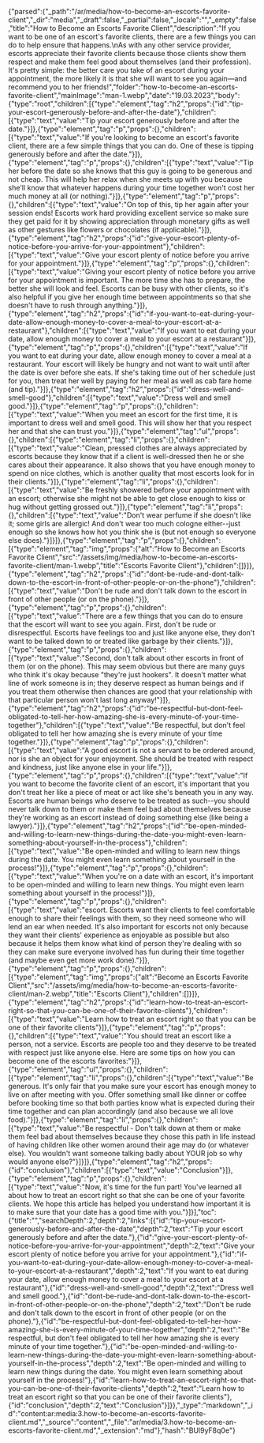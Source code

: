 {"parsed":{"_path":"/ar/media/how-to-become-an-escorts-favorite-client","_dir":"media","_draft":false,"_partial":false,"_locale":"","_empty":false,"title":"How to Become an Escorts Favorite Client","description":"If you want to be one of an escort's favorite clients, there are a few things you can do to help ensure that happens.\nAs with any other service provider, escorts appreciate their favorite clients because those clients show them respect and make them feel good about themselves (and their profession). It's pretty simple: the better care you take of an escort during your appointment, the more likely it is that she will want to see you again—and recommend you to her friends!","folder":"how-to-become-an-escorts-favorite-client","mainImage":"man-1.webp","date":"19.03.2023","body":{"type":"root","children":[{"type":"element","tag":"h2","props":{"id":"tip-your-escort-generously-before-and-after-the-date"},"children":[{"type":"text","value":"Tip your escort generously before and after the date."}]},{"type":"element","tag":"p","props":{},"children":[{"type":"text","value":"If you're looking to become an escort's favorite client, there are a few simple things that you can do. One of these is tipping generously before and after the date."}]},{"type":"element","tag":"p","props":{},"children":[{"type":"text","value":"Tip her before the date so she knows that this guy is going to be generous and not cheap. This will help her relax when she meets up with you because she'll know that whatever happens during your time together won't cost her much money at all (or nothing)."}]},{"type":"element","tag":"p","props":{},"children":[{"type":"text","value":"On top of this, tip her again after your session ends! Escorts work hard providing excellent service so make sure they get paid for it by showing appreciation through monetary gifts as well as other gestures like flowers or chocolates (if applicable)."}]},{"type":"element","tag":"h2","props":{"id":"give-your-escort-plenty-of-notice-before-you-arrive-for-your-appointment"},"children":[{"type":"text","value":"Give your escort plenty of notice before you arrive for your appointment."}]},{"type":"element","tag":"p","props":{},"children":[{"type":"text","value":"Giving your escort plenty of notice before you arrive for your appointment is important. The more time she has to prepare, the better she will look and feel. Escorts can be busy with other clients, so it's also helpful if you give her enough time between appointments so that she doesn't have to rush through anything."}]},{"type":"element","tag":"h2","props":{"id":"if-you-want-to-eat-during-your-date-allow-enough-money-to-cover-a-meal-to-your-escort-at-a-restaurant"},"children":[{"type":"text","value":"If you want to eat during your date, allow enough money to cover a meal to your escort at a restaurant"}]},{"type":"element","tag":"p","props":{},"children":[{"type":"text","value":"If you want to eat during your date, allow enough money to cover a meal at a restaurant. Your escort will likely be hungry and not want to wait until after the date is over before she eats. If she's taking time out of her schedule just for you, then treat her well by paying for her meal as well as cab fare home (and tip)."}]},{"type":"element","tag":"h2","props":{"id":"dress-well-and-smell-good"},"children":[{"type":"text","value":"Dress well and smell good."}]},{"type":"element","tag":"p","props":{},"children":[{"type":"text","value":"When you meet an escort for the first time, it is important to dress well and smell good. This will show her that you respect her and that she can trust you."}]},{"type":"element","tag":"ul","props":{},"children":[{"type":"element","tag":"li","props":{},"children":[{"type":"text","value":"Clean, pressed clothes are always appreciated by escorts because they know that if a client is well-dressed then he or she cares about their appearance. It also shows that you have enough money to spend on nice clothes, which is another quality that most escorts look for in their clients."}]},{"type":"element","tag":"li","props":{},"children":[{"type":"text","value":"Be freshly showered before your appointment with an escort; otherwise she might not be able to get close enough to kiss or hug without getting grossed out."}]},{"type":"element","tag":"li","props":{},"children":[{"type":"text","value":"Don't wear perfume if she doesn't like it; some girls are allergic! And don't wear too much cologne either--just enough so she knows how hot you think she is (but not enough so everyone else does)."}]}]},{"type":"element","tag":"p","props":{},"children":[{"type":"element","tag":"img","props":{"alt":"How to Become an Escorts Favorite Client","src":"/assets/img/media/how-to-become-an-escorts-favorite-client/man-1.webp","title":"Escorts Favorite Client"},"children":[]}]},{"type":"element","tag":"h2","props":{"id":"dont-be-rude-and-dont-talk-down-to-the-escort-in-front-of-other-people-or-on-the-phone"},"children":[{"type":"text","value":"Don't be rude and don't talk down to the escort in front of other people (or on the phone)."}]},{"type":"element","tag":"p","props":{},"children":[{"type":"text","value":"There are a few things that you can do to ensure that the escort will want to see you again. First, don't be rude or disrespectful. Escorts have feelings too and just like anyone else, they don't want to be talked down to or treated like garbage by their clients."}]},{"type":"element","tag":"p","props":{},"children":[{"type":"text","value":"Second, don't talk about other escorts in front of them (or on the phone). This may seem obvious but there are many guys who think it's okay because \"they're just hookers\". It doesn't matter what line of work someone is in; they deserve respect as human beings and if you treat them otherwise then chances are good that your relationship with that particular person won't last long anyway!"}]},{"type":"element","tag":"h2","props":{"id":"be-respectful-but-dont-feel-obligated-to-tell-her-how-amazing-she-is-every-minute-of-your-time-together"},"children":[{"type":"text","value":"Be respectful, but don't feel obligated to tell her how amazing she is every minute of your time together."}]},{"type":"element","tag":"p","props":{},"children":[{"type":"text","value":"A good escort is not a servant to be ordered around, nor is she an object for your enjoyment. She should be treated with respect and kindness, just like anyone else in your life."}]},{"type":"element","tag":"p","props":{},"children":[{"type":"text","value":"If you want to become the favorite client of an escort, it's important that you don't treat her like a piece of meat or act like she's beneath you in any way. Escorts are human beings who deserve to be treated as such--you should never talk down to them or make them feel bad about themselves because they're working as an escort instead of doing something else (like being a lawyer)."}]},{"type":"element","tag":"h2","props":{"id":"be-open-minded-and-willing-to-learn-new-things-during-the-date-you-might-even-learn-something-about-yourself-in-the-process"},"children":[{"type":"text","value":"Be open-minded and willing to learn new things during the date. You might even learn something about yourself in the process!"}]},{"type":"element","tag":"p","props":{},"children":[{"type":"text","value":"When you're on a date with an escort, it's important to be open-minded and willing to learn new things. You might even learn something about yourself in the process!"}]},{"type":"element","tag":"p","props":{},"children":[{"type":"text","value":"escort. Escorts want their clients to feel comfortable enough to share their feelings with them, so they need someone who will lend an ear when needed. It's also important for escorts not only because they want their clients' experience as enjoyable as possible but also because it helps them know what kind of person they're dealing with so they can make sure everyone involved has fun during their time together (and maybe even get more work done)."}]},{"type":"element","tag":"p","props":{},"children":[{"type":"element","tag":"img","props":{"alt":"Become an Escorts Favorite Client","src":"/assets/img/media/how-to-become-an-escorts-favorite-client/man-2.webp","title":"Escorts Client"},"children":[]}]},{"type":"element","tag":"h2","props":{"id":"learn-how-to-treat-an-escort-right-so-that-you-can-be-one-of-their-favorite-clients"},"children":[{"type":"text","value":"Learn how to treat an escort right so that you can be one of their favorite clients"}]},{"type":"element","tag":"p","props":{},"children":[{"type":"text","value":"You should treat an escort like a person, not a service. Escorts are people too and they deserve to be treated with respect just like anyone else. Here are some tips on how you can become one of the escorts favorites:"}]},{"type":"element","tag":"ul","props":{},"children":[{"type":"element","tag":"li","props":{},"children":[{"type":"text","value":"Be generous. It's only fair that you make sure your escort has enough money to live on after meeting with you. Offer something small like dinner or coffee before booking time so that both parties know what is expected during their time together and can plan accordingly (and also because we all love food)."}]},{"type":"element","tag":"li","props":{},"children":[{"type":"text","value":"Be respectful - Don't talk down at them or make them feel bad about themselves because they chose this path in life instead of having children like other women around their age may do (or whatever else). You wouldn't want someone talking badly about YOUR job so why would anyone else?"}]}]},{"type":"element","tag":"h2","props":{"id":"conclusion"},"children":[{"type":"text","value":"Conclusion"}]},{"type":"element","tag":"p","props":{},"children":[{"type":"text","value":"Now, it's time for the fun part! You've learned all about how to treat an escort right so that she can be one of your favorite clients. We hope this article has helped you understand how important it is to make sure that your date has a good time with you."}]}],"toc":{"title":"","searchDepth":2,"depth":2,"links":[{"id":"tip-your-escort-generously-before-and-after-the-date","depth":2,"text":"Tip your escort generously before and after the date."},{"id":"give-your-escort-plenty-of-notice-before-you-arrive-for-your-appointment","depth":2,"text":"Give your escort plenty of notice before you arrive for your appointment."},{"id":"if-you-want-to-eat-during-your-date-allow-enough-money-to-cover-a-meal-to-your-escort-at-a-restaurant","depth":2,"text":"If you want to eat during your date, allow enough money to cover a meal to your escort at a restaurant"},{"id":"dress-well-and-smell-good","depth":2,"text":"Dress well and smell good."},{"id":"dont-be-rude-and-dont-talk-down-to-the-escort-in-front-of-other-people-or-on-the-phone","depth":2,"text":"Don't be rude and don't talk down to the escort in front of other people (or on the phone)."},{"id":"be-respectful-but-dont-feel-obligated-to-tell-her-how-amazing-she-is-every-minute-of-your-time-together","depth":2,"text":"Be respectful, but don't feel obligated to tell her how amazing she is every minute of your time together."},{"id":"be-open-minded-and-willing-to-learn-new-things-during-the-date-you-might-even-learn-something-about-yourself-in-the-process","depth":2,"text":"Be open-minded and willing to learn new things during the date. You might even learn something about yourself in the process!"},{"id":"learn-how-to-treat-an-escort-right-so-that-you-can-be-one-of-their-favorite-clients","depth":2,"text":"Learn how to treat an escort right so that you can be one of their favorite clients"},{"id":"conclusion","depth":2,"text":"Conclusion"}]}},"_type":"markdown","_id":"content:ar:media:3.how-to-become-an-escorts-favorite-client.md","_source":"content","_file":"ar/media/3.how-to-become-an-escorts-favorite-client.md","_extension":"md"},"hash":"BUl9yF8q0e"}